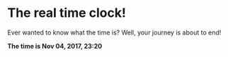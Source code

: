 # The real time clock!

Ever wanted to know what the time is? Well, your journey is about to end!

**The time is Nov 04, 2017, 23:20**